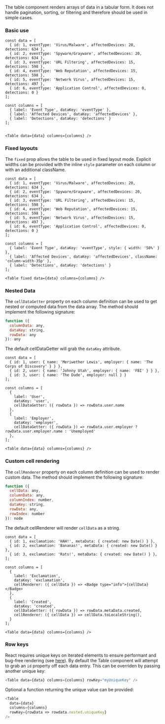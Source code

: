 The table component renders arrays of data in a tabular form. It does not handle
pagination, sorting, or filtering and therefore should be used in simple cases.

### Basic use

```
const data = [
  { id: 1, eventType: 'Virus/Malware', affectedDevices: 20, detections: 634 },
  { id: 2, eventType: 'Spyware/Grayware', affectedDevices: 20, detections: 634 },
  { id: 3, eventType: 'URL Filtering', affectedDevices: 15, detections: 598 },
  { id: 4, eventType: 'Web Reputation', affectedDevices: 15, detections: 598 },
  { id: 5, eventType: 'Network Virus', affectedDevices: 15, detections: 497 },
  { id: 6, eventType: 'Application Control', affectedDevices: 0, detections: 0 }
];

const columns = [
  { label: 'Event Type', dataKey: 'eventType' },
  { label: 'Affected Devices', dataKey: 'affectedDevices' },
  { label: 'Detections', dataKey: 'detections' }
];


<Table data={data} columns={columns} />

```

### Fixed layouts

The `fixed` prop allows the table to be used in fixed layout mode. Explicit widths can be provided
with the inline `style` parameter on each column or with an additional className.

```
const data = [
  { id: 1, eventType: 'Virus/Malware', affectedDevices: 20, detections: 634 },
  { id: 2, eventType: 'Spyware/Grayware', affectedDevices: 20, detections: 634 },
  { id: 3, eventType: 'URL Filtering', affectedDevices: 15, detections: 598 },
  { id: 4, eventType: 'Web Reputation', affectedDevices: 15, detections: 598 },
  { id: 5, eventType: 'Network Virus', affectedDevices: 15, detections: 497 },
  { id: 6, eventType: 'Application Control', affectedDevices: 0, detections: 0 }
];

const columns = [
  { label: 'Event Type', dataKey: 'eventType', style: { width: '50%' } },
  { label: 'Affected Devices', dataKey: 'affectedDevices', className: 'column-width-35p' },
  { label: 'Detections', dataKey: 'detections' }
];

<Table fixed data={data} columns={columns} />

```

### Nested Data

The `cellDataGetter` property on each column definition can be used to get nested or computed data from the data array. The method should implement the following signature:

```js static
function ({
  columnData: any,
  dataKey: string,
  rowData: any
}): any
```

The default cellDataGetter will grab the `dataKey` attribute.

```
const data = [
  { id: 1, user: { name: 'Meriwether Lewis', employer: { name: 'The Corps of Discovery' } } },
  { id: 2, user: { name: 'Johnny Utah', employer: { name: 'FBI' } } },
  { id: 3, user: { name: 'The Dude', employer: null } }
];

const columns = [
  {
    label: 'User',
    dataKey: 'user',
    cellDataGetter: ({ rowData }) => rowData.user.name
  },
  {
    label: 'Employer',
    dataKey: 'employer',
    cellDataGetter: ({ rowData }) => rowData.user.employer ? rowData.user.employer.name : 'Unemployed'
  },
];

<Table data={data} columns={columns} />

```

### Custom cell rendering

The `cellRenderer` property on each column definition can be used to render custom data. The method should implement the following signature:

```js static
function ({
  cellData: any,
  columnData: any,
  columnIndex: number,
  dataKey: string,
  rowData: any,
  rowIndex: number
}): node
```

The default cellRenderer will render `cellData` as a string.

```
const data = [
  { id: 1, exclamation: 'HAH!', metaData: { created: new Date() } },
  { id: 2, exclamation: 'Bananas!', metaData: { created: new Date() } },
  { id: 3, exclamation: 'Rats!', metaData: { created: new Date() } },
];

const columns = [
  {
    label: 'Exclamation',
    dataKey: 'exclamation',
    cellRenderer: ({ cellData }) => <Badge type="info">{cellData}</Badge>
  },
  {
    label: 'Created',
    dataKey: 'created',
    cellDataGetter: ({ rowData }) => rowData.metaData.created,
    cellRenderer: ({ cellData }) => cellData.toLocaleString(),
  }
];

<Table data={data} columns={columns} />

```

### Row keys

React requires unique keys on iterated elements to ensure performant and bug-free rendering (see [here](https://reactjs.org/docs/lists-and-keys.html#keys)). By default the Table component will attempt to grab an `id` property off each data entry. This can be overriden by passing another unique key:

```js static
<Table data={data} columns={columns} rowKey="myUniqueKey" />
```

Optional a function returning the unique value can be provided:

```js static
<Table
  data={data}
  columns={columns}
  rowKey={rowData => rowdata.nested.uniqueKey}
/>
```
